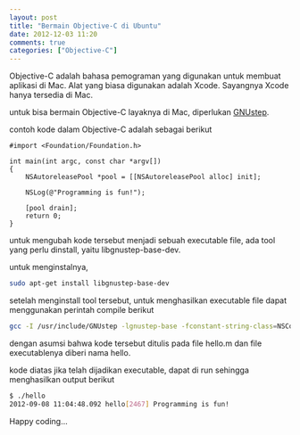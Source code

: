 ```yaml
---
layout: post
title: "Bermain Objective-C di Ubuntu"
date: 2012-12-03 11:20
comments: true
categories: ["Objective-C"]
---
```


Objective-C adalah bahasa pemograman yang digunakan untuk membuat aplikasi di Mac.
Alat yang biasa digunakan adalah Xcode. Sayangnya Xcode hanya tersedia di Mac.

untuk bisa bermain Objective-C layaknya di Mac, diperlukan [GNUstep](http://gnustep.org).

contoh kode dalam Objective-C adalah sebagai berikut
``` objc
#import <Foundation/Foundation.h>

int main(int argc, const char *argv[])
{
	NSAutoreleasePool *pool = [[NSAutoreleasePool alloc] init];

	NSLog(@"Programming is fun!");

	[pool drain];
	return 0;
}
```

untuk mengubah kode tersebut menjadi sebuah executable file, ada tool yang perlu dinstall, yaitu libgnustep-base-dev.

untuk menginstalnya,
``` bash
sudo apt-get install libgnustep-base-dev
```
setelah menginstall tool tersebut, untuk menghasilkan executable file dapat menggunakan perintah compile berikut
``` bash
gcc -I /usr/include/GNUstep -lgnustep-base -fconstant-string-class=NSConstantString -o hello hello.m
```
dengan asumsi bahwa kode tersebut ditulis pada file hello.m dan file executablenya diberi nama hello.

kode diatas jika telah dijadikan executable, dapat di run sehingga menghasilkan output berikut
``` bash
$ ./hello
2012-09-08 11:04:48.092 hello[2467] Programming is fun!
```
Happy coding...
